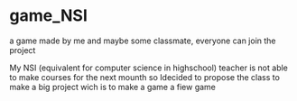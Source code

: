# game_NSI
a game made by me and maybe some classmate, everyone can join the project

My NSI (equivalent for computer science in highschool) teacher is not able to make courses for the next mounth so Idecided to propose the class to make a big project wich is to make a game a fiew game

